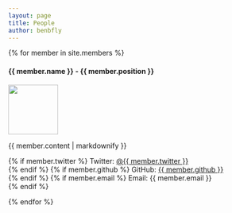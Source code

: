 ```yaml
---
layout: page
title: People
author: benbfly
---
```


{% for member in site.members %}
  <h4>{{ member.name }} - {{ member.position }}</h4>
  <p><img class="img-thumbnail" width="100" src="assets/images/{{ member.photo }}"></p>
  <p>{{ member.content | markdownify }}</p>
  <p>
{% if member.twitter %}
  Twitter: <a target="_blank" href="http://twitter.com/{{ member.twitter }}">@{{ member.twitter }}</a><BR>
{% endif %}
{% if member.github %}
  GitHub: <a target="_blank" href="http://github.com/{{ member.github }}">{{ member.github }}</a><BR>
{% endif %}
{% if member.email %}
  Email: {{ member.email }}<BR>
{% endif %}
</p>
{% endfor %}


<!--
<ul>
{% for member in site.data.members %}
  <li>
    <a href="https://github.com/{{ member.github }}">
      {{ member.name }}
    </a>
  </li>
{% endfor %}
</ul>
-->
